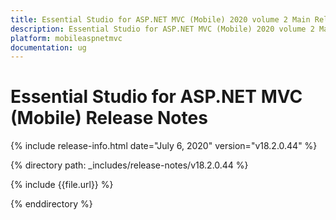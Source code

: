 ```yaml
---
title: Essential Studio for ASP.NET MVC (Mobile) 2020 volume 2 Main Release Notes  
description: Essential Studio for ASP.NET MVC (Mobile) 2020 volume 2 Main Release Notes  
platform: mobileaspnetmvc
documentation: ug
---
```


# Essential Studio for ASP.NET MVC (Mobile)  Release Notes  

{% include release-info.html date="July 6, 2020"  version="v18.2.0.44" %} 


{% directory path: _includes/release-notes/v18.2.0.44 %}

{% include {{file.url}} %}

{% enddirectory %}